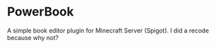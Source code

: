 # PowerBook
A simple book editor plugin for Minecraft Server (Spigot). I did a recode because why not?
